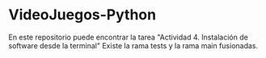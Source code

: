 # VideoJuegos-Python

En este repositorio puede encontrar la tarea "Actividad 4. Instalación de software desde la terminal"
Existe la rama tests y la rama main fusionadas.